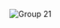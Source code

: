 
![Group 21](https://github.com/Pepsi-Club/.github/assets/91649269/d93b20e6-804c-4ddb-a3ed-f3e5ae541542)
